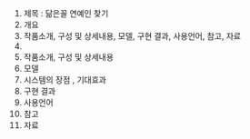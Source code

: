 1. 제목 : 닮은꼴 연예인 찾기
2. 개요
3. 작품소개, 구성 및 상세내용, 모델, 구현 결과, 사용언어, 참고, 자료
4. 
5. 작품소개, 구성 및 상세내용
6. 모델
7. 시스템의 장점 , 기대효과
8. 구현 결과
9. 사용언어
10. 참고
11. 자료
